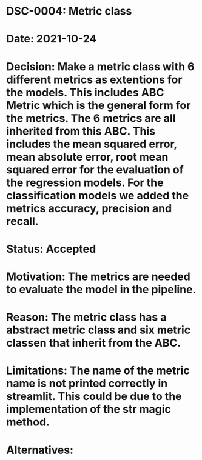 # DSC-0004: Metric class
# Date: 2021-10-24
# Decision: Make a metric class with 6 different metrics as extentions for the models. This includes ABC Metric which is the general form for the metrics. The 6 metrics are all inherited from this ABC. This includes the mean squared error, mean absolute error, root mean squared error for the evaluation of the regression models. For the classification models we added the metrics accuracy, precision and recall. 
# Status: Accepted
# Motivation: The metrics are needed to evaluate the model in the pipeline. 
# Reason: The metric class has a abstract metric class and six metric classen that inherit from the ABC.
# Limitations: The name of the metric name is not printed correctly in streamlit. This could be due to the implementation of the __str__ magic method. 
# Alternatives: